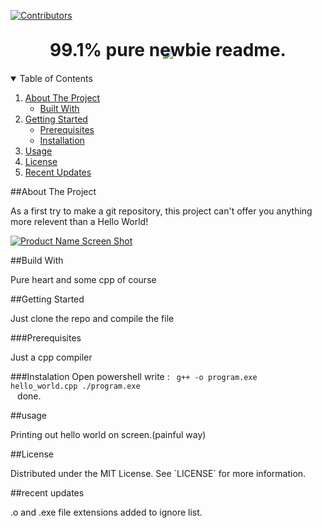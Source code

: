 [![Contributors][contributors-shield]][contributors-url]


<!-- project image -->
</br>

<p align="center">
  <a href="https://github.com/NukaColaQuantum666">
    <img src="https://img.icons8.com/clouds/300/000000/walter-white.png"/>
  </a>

  <h1 align="center" style="margin:-45px">99.1% pure newbie readme.</h1></br>
</p>


</br>
</br>


<details open="open">
  <summary>Table of Contents</summary>
  <ol>
    <li>
      <a href="#about-the-project">About The Project</a>
      <ul>
        <li><a href="#built-with">Built With</a></li>
      </ul>
    </li>
    <li>
      <a href="#getting-started">Getting Started</a>
      <ul>
        <li><a href="#prerequisites">Prerequisites</a></li>
        <li><a href="#installation">Installation</a></li>
      </ul>
    </li>
    <li><a href="#usage">Usage</a></li>
    <li><a href="#license">License</a></li>
    <li><a href="#recent updates">Recent Updates</a></li>
  </ol>
</details>


<!-- about the project section -->
##About The Project
<p>
As a first try to make a git repository, this project can't offer you anything more relevent than a Hello World!
</p>

[![Product Name Screen Shot][product-screenshot]][contributors-url]


##Build With
<p>Pure heart and some cpp of course</p>

##Getting Started
<p>Just clone the repo and compile the file</p>

###Prerequisites
<p>Just a cpp compiler</p>

###Instalation
Open powershell
write : 
<code>
  g++ -o program.exe hello_world.cpp 
  ./program.exe <br>
</code>
done. <br>

##usage
<p>Printing out hello world on screen.(painful way)</p>

##License
<p>Distributed under the MIT License. See `LICENSE` for more information.</p>


##recent updates
<p>.o and .exe file extensions added to ignore list.</p>

<!-- links -->
[contributors-shield]: https://img.shields.io/badge/contributors-1-blue?style=for-the-badge&logo=appveyor
[contributors-url]:https://github.com/NukaColaQuantum666
[product-screenshot]: https://i.ibb.co/G9B2HD8/Untitled.png